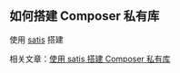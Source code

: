 ## 如何搭建 Composer 私有库

使用 [satis](https://github.com/composer/satis) 搭建

相关文章：[使用 satis 搭建 Composer 私有库](https://joelhy.github.io/2016/08/10/composer-private-packages-with-satis/)



